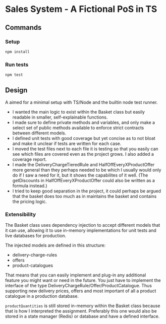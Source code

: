 # Sales System - A Fictional PoS in TS

## Commands

### Setup

```sh
npm install
```

### Run tests

```sh
npm test
```

## Design

A aimed for a minimal setup with TS/Node and the builtin node test runner.

- I wanted the main logic to exist within the Basket class but easily readable in smaller, self-explainable functions.
- I made sure to define private methods and variables, and only make a select set of public methods available to enforce strict contracts between different models.
- I defined unit tests with good coverage but yet concise as to not bloat and make it unclear if tests are written for each case.
- I moved the test files next to each file it is testing so that you easily can see which files are covered even as the project grows. I also added a coverage report.
- I made the DeliveryChargeTieredRule and HalfOffEveryXProductOffer more general than they perhaps needed to be which I usually would only do if I saw a need for it, but it shows the capabilites of it well. (The getDiscounts in HalfOffEveryXProductOffer could also be written as a formula instead.)
- I tried to keep good separation in the project, it could perhaps be argued that the basket does too much as in maintains the basket and contains the pricing logic.

### Extensibility

The Basket class uses dependency injection to accept different models that it can use, allowing it to use in-memory implementations for unit tests and live databases for production.

The injected models are defined in this structure:

- delivery-charge-rules
- offers
- product-catalogues

That means that you can easily implement and plug-in any additional feature you might want or need in the future. You just have to implement the interface of the type DeliveryChargeRule/Offer/ProductCatalogue. Thus supporting new delivery prices, offers and most important of all a product catalogue in a production database.

`productQuantities` is still stored in-memory within the Basket class because that is how I interpreted the assignment. Preferably this one would also be stored in a state manager (Redis) or database and have a defined interface.
